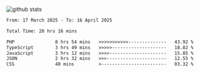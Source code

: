 
![github stats](https://github-readme-stats.vercel.app/api?username=realmahd1&show_icons=true&theme=codeSTACKr&hide_rank=true&count_private=true)

<!--START_SECTION:waka-->

```txt
From: 17 March 2025 - To: 16 April 2025

Total Time: 20 hrs 16 mins

PHP               8 hrs 54 mins   >>>>>>>>>>>--------------   43.92 %
TypeScript        3 hrs 49 mins   >>>>>--------------------   18.82 %
JavaScript        3 hrs 12 mins   >>>>---------------------   15.85 %
JSON              2 hrs 32 mins   >>>----------------------   12.55 %
CSS               40 mins         >------------------------   03.32 %
```

<!--END_SECTION:waka-->
